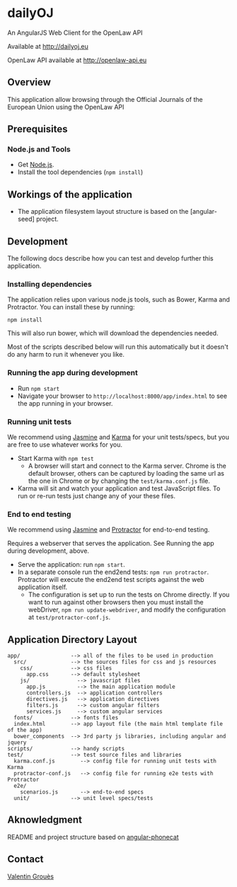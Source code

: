 # dailyOJ

An AngularJS Web Client for the OpenLaw API

Available at http://dailyoj.eu

OpenLaw API available at http://openlaw-api.eu

## Overview

This application allow browsing through the Official Journals of the European Union using the OpenLaw API

## Prerequisites

### Node.js and Tools

- Get [Node.js](http://nodejs.org/).
- Install the tool dependencies (`npm install`)

## Workings of the application

- The application filesystem layout structure is based on the [angular-seed] project.

## Development

The following docs describe how you can test and develop further this application.

### Installing dependencies

The application relies upon various node.js tools, such as Bower, Karma and Protractor.  You can
install these by running:

```
npm install
```

This will also run bower, which will download the dependencies needed.

Most of the scripts described below will run this automatically but it doesn't do any harm to run
it whenever you like.

### Running the app during development

- Run `npm start`
- Navigate your browser to `http://localhost:8000/app/index.html` to see the app running in your browser.

### Running unit tests

We recommend using [Jasmine](https://github.com/pivotal/jasmine) and [Karma](https://github.com/karma-runner/karma/) for your unit tests/specs, but you are free
to use whatever works for you.

- Start Karma with `npm test`
  - A browser will start and connect to the Karma server. Chrome is the default browser, others can
  be captured by loading the same url as the one in Chrome or by changing the `test/karma.conf.js`
  file.
- Karma will sit and watch your application and test JavaScript files. To run or re-run tests just
  change any of your these files.


### End to end testing

We recommend using [Jasmine](https://github.com/pivotal/jasmine) and [Protractor](https://github.com/angular/protractor) for end-to-end testing.

Requires a webserver that serves the application. See Running the app during development, above.

- Serve the application: run `npm start`.
- In a separate console run the end2end tests: `npm run protractor`. Protractor will execute the
  end2end test scripts against the web application itself.
  - The configuration is set up to run the tests on Chrome directly. If you want to run against
    other browsers then you must install the webDriver, `npm run update-webdriver`, and modify the
  configuration at `test/protractor-conf.js`.

## Application Directory Layout

    app/                --> all of the files to be used in production
      src/              --> the sources files for css and js resources
        css/            --> css files
          app.css       --> default stylesheet
        js/               --> javascript files
          app.js          --> the main application module
          controllers.js  --> application controllers
          directives.js   --> application directives
          filters.js      --> custom angular filters
          services.js     --> custom angular services
      fonts/            --> fonts files
      index.html        --> app layout file (the main html template file of the app)
      bower_components  --> 3rd party js libraries, including angular and jquery
    scripts/            --> handy scripts
    test/               --> test source files and libraries
      karma.conf.js        --> config file for running unit tests with Karma
      protractor-conf.js   --> config file for running e2e tests with Protractor
      e2e/
        scenarios.js       --> end-to-end specs
      unit/             --> unit level specs/tests

## Aknowledgment

README and project structure based on [angular-phonecat](https://github.com/angular/angular-phonecat)

## Contact

[Valentin Grouès](mailto:valentin.groues@gmail.com)
